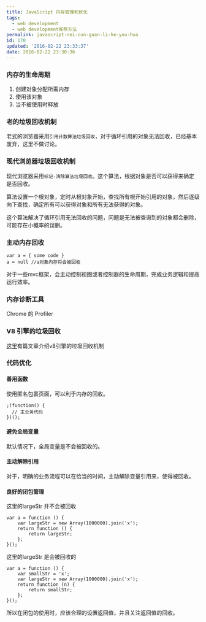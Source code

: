 ```yaml
---
title: JavaScript 内存管理和优化
tags:
  - web development
  - web development推荐方法
permalink: javascript-nei-cun-guan-li-he-you-hua
id: 170
updated: '2016-02-22 23:33:37'
date: 2016-02-22 23:30:36
---
```


### 内存的生命周期

1. 创建对象分配所需内存
2. 使用该对象
3. 当不被使用时释放

### 老的垃圾回收机制

老式的浏览器采用`引用计数算法垃圾回收`，对于循环引用的对象无法回收，已经基本废弃，这里不做讨论。

### 现代浏览器垃圾回收机制

现代浏览器采用`标记-清除算法垃圾回收`。这个算法，根据对象是否可以获得来确定是否回收。

算法设置一个根对象，定时从根对象开始，查找所有根开始引用的对象，然后逐级向下查找，确定所有可以获得对象和所有无法获得的对象。

这个算法解决了循环引用无法回收的问题，问题是无法被查询到的对象都会删除，可能存在小概率的误删。

### 主动内存回收

	var a = { some code }
	a = null //a对象内存将会被回收

对于一些mvc框架，会主动控制视图或者控制器的生命周期，完成业务逻辑和提高运行效率。

### 内存诊断工具

Chrome 的 Profiler

### V8 引擎的垃圾回收

[这里](http://alinode.aliyun.com/blog/14)有篇文章介绍v8引擎的垃圾回收机制

### 代码优化

#### 善用函数
使用匿名包裹页面，可以利于内存的回收。

	;(function() {
	  // 主业务代码
	})();

#### 避免全局变量
默认情况下，全局变量是不会被回收的。

#### 主动解除引用
对于，明确的业务流程可以在恰当的时间，主动解除变量引用来，使得被回收。

#### 良好的闭包管理
这里的largeStr 并不会被回收

	var a = function () {
	    var largeStr = new Array(1000000).join('x');
	    return function () {
	        return largeStr;
	    };
	}();

这里的largeStr 是会被回收的

	var a = function () {
	    var smallStr = 'x';
	    var largeStr = new Array(1000000).join('x');
	    return function (n) {
	        return smallStr;
	    };
	}();

所以在闭包的使用时，应该合理的设置返回值，并且关注返回值的回收。
